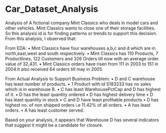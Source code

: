 # Car_Dataset_Analysis
Analysis of A fictional company Mint Classics who deals in model cars and other vehicles. Mint Classics wants to close one of their storage facilities. So this analysis id is for finding patterns or trends to support this decision.
From this analysis,  I observed that:

From EDA:
• Mint Classics have four warehouses a,b,c and d which are in north,east,west and south respectively.
• Mint Classics has 110 Products, 7 Productlines, 122 Customers and 326 Orders till now with an average order value of 32,431.
• Mint Classics orders have risen from 111 in 2003 to 151 in 2004.It also received 64 orders till may in 2005.

From Actual Analysis to Support Business Problem:
• D and C warehouse has least number of products.
• 1 Product with id S183233 has no sales which is  in warehouse B.
• C has least WarehousePctCap and D has highest of it.
• D has the least quantity ordered 
• D has highest delivery time
• D has least quantity in stock 
• C and D have least profitable products
• D has highest no. of  non shipped orders i.e 11.42% of all orders.
• A has least orders.
• A has least customer served.

Based on your analysis, it appears that Warehouse D has several indicators that suggest it might be a candidate for closure.

